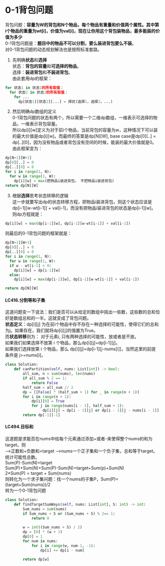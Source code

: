 # 0-1背包问题
背包问题：**容量为W的背包和N个物品，每个物品有重量和价值两个属性。其中第i个物品的重量为wt[i]，价值为val[i]，现在让你用这个背包装物品，最多能装的价值为多少**  
0-1背包问题是：**题目中的物品不可以分割，要么装进背包要么不装**。  
对0-1背包问题的动态规划解法也是按照标准套路。
1. 先明确**状态**和**选择**    
状态：**背包的容量**和**可选择的物品**。  
选择：**装进背包**和**不装进背包**。  
由此套用dp的框架：
```python
for 状态1 in 状态1的所有取值：
  for 状态2 in 状态2的所有取值：
    for ...
      dp[状态1][状态2][...] = 择优(选择1，选择2，...)
```
2. 然后明确dp数组的定义  
0-1背包问题的状态有两个，所以需要一个二维dp数组，一维表示可选择的物品，一维表示背包容量。  
所以dp[i][w]定义为对于前i个物品，当前背包的容量为w，这种情况下可以装的最大价值是dp[i][w]。而最终的答案是dp[N][W], base case是dp[0][..] = dp[..][0]，因为没有物品或者背包没有空间的时候，能装的最大价值就是0。  
由此框架变为：
```python
dp[N+1][W+1]
dp[0][..] = 0
dp[..][0] = 0
for i in range(1, N):
  for w in range(1, W):
    dp[i][w] = max(把物品i装进背包， 不把物品i装进背包)
return dp[N][W]
```
3. 根据**选择**思考状态转移的逻辑  
这一步就要写出dp的状态转移方程，把物品i装进背包，则这个状态应该是dp[i-1][w-wt[i-1]] + val[i-1]，而没有把物品i装进背包的状态是dp[i-1][w]。则dp方程就是：
```python
dp[i][w] = max(dp[i-1][w], dp[i-1][w-wt[i-1]] + val[i-1])
```
则最后的0-1背包问题的框架就是：
```python
dp[N+1][W+1]
dp[0][..] = 0
dp[..][0] = 0
for i in range(1, N):
  for w in range(1, W):
  if w - wt[i-1] < 0:
    dp[i][w] = dp[i-1][w]
  else:
    dp[i][w] = max(dp[i-1][w], dp[i-1][w-wt[i-1]] + val[i-1])

return dp[N][W]
```
#### LC416.分割等和子集
这道问题变一下说法：我们是否可以从给定的数组中挑出一些数，这些数的总和恰好是数组总和的一半。这就变成了背包问题。  
**状态定义**：dp[i][j] 为在前i个物品中存不存在一种选择的可能性，使得它们的总和为j。如果存在，我们就将dp[i][j]的值置为True。  
而**状态转移**则为：
对于元素i, 只有两种选择的可能性，放或者是不放。  
如果我们如果选择不放第 i 个物品，那么dp[i][j]=dp[i-1][j]。  
如果我们选择放第 i 个物品，那么 dp[i][j]=dp[i-1][j-nums[i]]，当然这里的前提条件是 j>=nums[i]。
```python
class Solution:
    def canPartition(self, nums: List[int]) -> bool:
        all_sum, n = sum(nums), len(nums)
        if all_sum % 2 == 1:
            return False
        half_sum = all_sum // 2
        dp = [[False] * (half_sum + 1) for _ in range(n + 1)]
        for i in range(n + 1):
            dp[i][0] = True
            for j in range(nums[i - 1], half_sum + 1):
                 dp[i][j] = dp[i - 1][j] or dp[i - 1][j - nums[i - 1]]
        return dp[-1][-1]
```

#### LC494.目标和
这道题是求能否在nums中给每个元素通过添加+或者-来使得整个nums的和为target。则  
-->正数和+负数和=target -->nums一个正子集和一个负子集，总和等于target。统计可能性总数。  
Sum(P)-Sum(N)=target  
Sum(P)+Sum(N)+Sum(P)-Sum(N)=target+Sum(p)+Sum(N)  
2*Sum(P) = target + Sum(nums)  
则转化为一个求子集问题：找一个nums的子集P，Sum(P)= (target+Sum(nums))/2  
转为一个0-1背包问题
```python
class Solution:
    def findTargetSumWays(self, nums: List[int], S: int) -> int:
        Sum_nums = sum(nums)
        if Sum_nums < S or (Sum_nums + S) % 2== 1:
            return 0
        
        w = int((Sum_nums + S) / 2)
        dp = [0] * (w + 1)
        dp[0] = 1
        for num in nums:
            for i in range(w, num-1, -1):
                dp[i] += dp[i - num]
        
        return dp[w]
```
